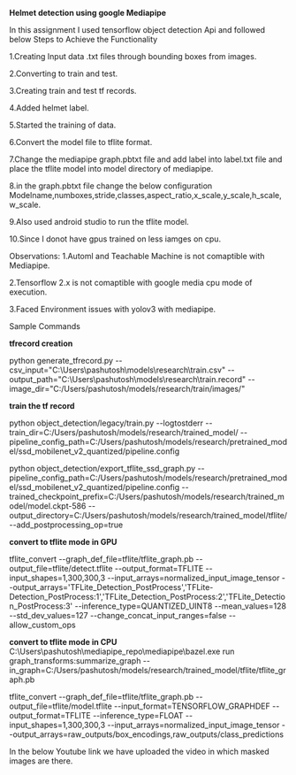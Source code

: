 **Helmet detection using google Mediapipe**

In this assignment I used tensorflow object detection Api and followed below Steps to Achieve the Functionality

1.Creating Input data .txt files through bounding boxes from images.

2.Converting to train and test.

3.Creating train and test tf records.

4.Added helmet label.

5.Started the training of data.

6.Convert the model file to tflite format.

7.Change the mediapipe graph.pbtxt file and add label into label.txt file and place the tflite model into model directory of mediapipe.

8.in the graph.pbtxt file change the below configuration
Modelname,numboxes,stride,classes,aspect_ratio,x_scale,y_scale,h_scale,w_scale.

9.Also used android studio to run the tflite model.

10.Since I donot have gpus trained on less iamges on cpu.

Observations:
1.Automl and Teachable Machine is not comaptible with Mediapipe.

2.Tensorflow 2.x is not comaptible with google media cpu mode of execution.

3.Faced Environment issues with yolov3 with mediapipe.

Sample Commands

**tfrecord creation**

python generate_tfrecord.py --csv_input="C:\Users\pashutosh\models\research\train.csv"  --output_path="C:\Users\pashutosh\models\research\train.record" --image_dir="C:/Users/pashutosh/models/research/train/images/"

**train the tf record**

python object_detection/legacy/train.py --logtostderr --train_dir=C:/Users/pashutosh/models/research/trained_model/  --pipeline_config_path=C:/Users/pashutosh/models/research/pretrained_model/ssd_mobilenet_v2_quantized/pipeline.config

python object_detection/export_tflite_ssd_graph.py --pipeline_config_path=C:/Users/pashutosh/models/research/pretrained_model/ssd_mobilenet_v2_quantized/pipeline.config --trained_checkpoint_prefix=C:/Users/pashutosh/models/research/trained_model/model.ckpt-586 --output_directory=C:/Users/pashutosh/models/research/trained_model/tflite/ --add_postprocessing_op=true

**convert to tflite mode in GPU**

tflite_convert --graph_def_file=tflite/tflite_graph.pb --output_file=tflite/detect.tflite --output_format=TFLITE --input_shapes=1,300,300,3 --input_arrays=normalized_input_image_tensor --output_arrays='TFLite_Detection_PostProcess','TFLite-Detection_PostProcess:1','TFLite_Detection_PostProcess:2','TFLite_Detection_PostProcess:3' --inference_type=QUANTIZED_UINT8 --mean_values=128 --std_dev_values=127 --change_concat_input_ranges=false --allow_custom_ops

**convert to tflite mode in CPU**
C:\Users\pashutosh\mediapipe_repo\mediapipe\bazel.exe run graph_transforms:summarize_graph --in_graph=C:/Users/pashutosh/models/research/trained_model/tflite/tflite_graph.pb


tflite_convert --graph_def_file=tflite/tflite_graph.pb --output_file=tflite/model.tflite --input_format=TENSORFLOW_GRAPHDEF --output_format=TFLITE --inference_type=FLOAT --input_shapes=1,300,300,3 --input_arrays=normalized_input_image_tensor --output_arrays=raw_outputs/box_encodings,raw_outputs/class_predictions


In the below Youtube link we have uploaded the video in which masked images are there.


